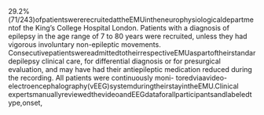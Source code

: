 29.2%(71/243)ofpatientswererecruitedattheEMUintheneurophysiologicaldepartmentof
the King’s College Hospital London. Patients with a diagnosis of epilepsy in the age range of
7 to 80 years were recruited, unless they had vigorous involuntary non-epileptic movements.
ConsecutivepatientswereadmittedtotheirrespectiveEMUaspartoftheirstandardepilepsy
clinical care, for differential diagnosis or for presurgical evaluation, and may have had their
antiepileptic medication reduced during the recording. All patients were continuously moni-
toredviaavideo-electroencephalography(vEEG)systemduringtheirstayintheEMU.Clinical
expertsmanuallyreviewedthevideoandEEGdataforallparticipantsandlabeledtype,onset,